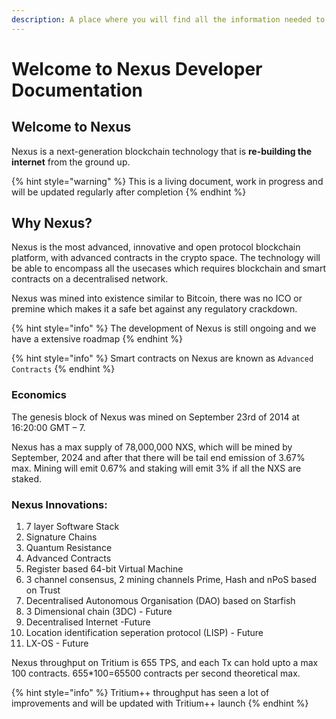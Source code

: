 ```yaml
---
description: A place where you will find all the information needed to build on Nexus
---
```


# Welcome to Nexus Developer Documentation

## Welcome to Nexus

Nexus is a next-generation blockchain technology that is **re-building the internet** from the ground up.

{% hint style="warning" %}
This is a living document, work in progress and will be updated regularly after completion
{% endhint %}

## Why Nexus?

Nexus is the most advanced, innovative and open protocol blockchain platform, with advanced contracts in the crypto space. The technology will be able to encompass all the usecases which requires blockchain and smart contracts on a decentralised network.&#x20;

Nexus was mined into existence similar to Bitcoin, there was no ICO or premine which makes it a safe bet against any regulatory crackdown.

{% hint style="info" %}
The development of Nexus is still ongoing and we have a extensive roadmap
{% endhint %}

{% hint style="info" %}
Smart contracts on Nexus are known as `Advanced Contracts`&#x20;
{% endhint %}

### Economics

The genesis block of Nexus was mined on September 23rd of 2014 at 16:20:00 GMT – 7.

Nexus has a max supply of 78,000,000 NXS, which will be mined by September, 2024 and after that there will be tail end emission of 3.67% max. Mining will emit 0.67% and staking will emit 3% if all the NXS are staked.

### Nexus Innovations:

1. 7 layer Software Stack
2. Signature Chains
3. Quantum Resistance
4. Advanced Contracts
5. Register based 64-bit Virtual Machine
6. 3 channel consensus, 2 mining channels Prime, Hash and nPoS based on Trust
7. Decentralised Autonomous Organisation (DAO) based on Starfish
8. 3 Dimensional chain (3DC) - Future
9. Decentralised Internet -Future
10. Location identification seperation protocol (LISP) - Future
11. LX-OS - Future

Nexus throughput on Tritium is 655 TPS, and each Tx can hold upto a max 100 contracts. 655\*100=65500 contracts per second theoretical max.

{% hint style="info" %}
Tritium++ throughput has seen a lot of improvements and will be updated with Tritium++ launch
{% endhint %}

